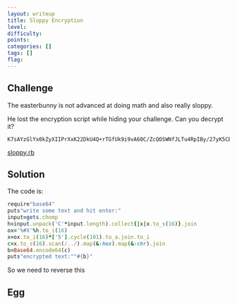 ```yaml
---
layout: writeup
title: Sloppy Encryption
level:
difficulty:
points:
categories: []
tags: []
flag:
---
```

## Challenge

The easterbunny is not advanced at doing math and also really sloppy.

He lost the encryption script while hiding your challenge. Can you
decrypt it?

    K7sAYzGlYx0kZyXIIPrXxK22DkU4Q+rTGfUk9i9vA60C/ZcQOSWNfJLTu4RpIBy/27yK5CBW+UrBhm0=

[sloppy.rb](writeupfiles/sloppy.rb)

## Solution

The code is:

```ruby
require"base64"
puts"write some text and hit enter:"
input=gets.chomp
h=input.unpack('C'*input.length).collect{|x|x.to_s(16)}.join
ox='%#X'%h.to_i(16)
x=ox.to_i(16)*['5'].cycle(101).to_a.join.to_i
c=x.to_s(16).scan(/../).map(&:hex).map(&:chr).join
b=Base64.encode64(c)
puts"encrypted text:""#{b}"
```

So we need to reverse this

## Egg


